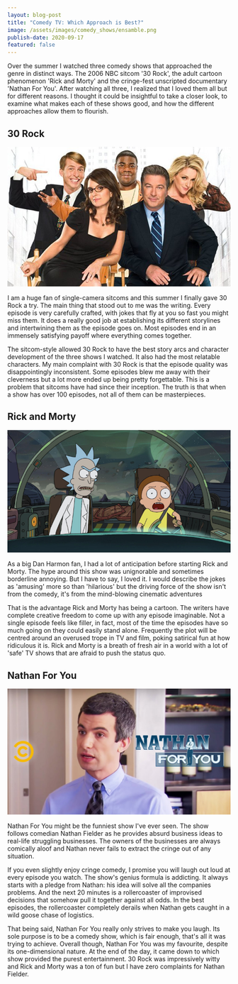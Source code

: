 ```yaml
---
layout: blog-post
title: "Comedy TV: Which Approach is Best?"
image: /assets/images/comedy_shows/ensamble.png
publish-date: 2020-09-17
featured: false
---
```


Over the summer I watched three comedy shows that approached the genre in distinct ways. The 2006 NBC sitcom '30 Rock', the adult cartoon phenomenon 'Rick and Morty' and the cringe-fest unscripted documentary 'Nathan For You'. After watching all three, I realized that I loved them all but for different reasons. I thought it could be insightful to take a closer look, to examine what makes each of these shows good, and how the different approaches allow them to flourish.

## 30 Rock

<img class="blog-image" src="/assets/images/comedy_shows/30rock.jpg" alt="30 Rock" />

I am a huge fan of single-camera sitcoms and this summer I finally gave 30 Rock a try. The main thing that stood out to me was the writing. Every episode is very carefully crafted, with jokes that fly at you so fast you might miss them. It does a really good job at establishing its different storylines and intertwining them as the episode goes on. Most episodes end in an immensely satisfying payoff where everything comes together.

The sitcom-style allowed 30 Rock to have the best story arcs and character development of the three shows I watched. It also had the most relatable characters. My main complaint with 30 Rock is that the episode quality was disappointingly inconsistent. Some episodes blew me away with their cleverness but a lot more ended up being pretty forgettable. This is a problem that sitcoms have had since their inception. The truth is that when a show has over 100 episodes, not all of them can be masterpieces.

## Rick and Morty 

<img class="blog-image" src="/assets/images/comedy_shows/rickandmorty.png" alt="Rick and Morty" />

As a big Dan Harmon fan, I had a lot of anticipation before starting Rick and Morty. The hype around this show was unignorable and sometimes borderline annoying. But I have to say, I loved it. I would describe the jokes as 'amusing' more so than 'hilarious' but the driving force of the show isn't from the comedy, it's from the mind-blowing cinematic adventures

That is the advantage Rick and Morty has being a cartoon. The writers have complete creative freedom to come up with any episode imaginable. Not a single episode feels like filler, in fact, most of the time the episodes have so much going on they could easily stand alone. Frequently the plot will be centred around an overused trope in TV and film, poking satirical fun at how ridiculous it is. Rick and Morty is a breath of fresh air in a world with a lot of 'safe' TV shows that are afraid to push the status quo.

## Nathan For You

<img class="blog-image" src="/assets/images/comedy_shows/nathanforyou.jpg" alt="Nathan For You" />

Nathan For You might be the funniest show I've ever seen. The show follows comedian Nathan Fielder as he provides absurd business ideas to real-life struggling businesses. The owners of the businesses are always comically aloof and Nathan never fails to extract the cringe out of any situation.

If you even slightly enjoy cringe comedy, I promise you will laugh out loud at every episode you watch. The show's genius formula is addicting. It always starts with a pledge from Nathan: his idea will solve all the companies problems. And the next 20 minutes is a rollercoaster of improvised decisions that somehow pull it together against all odds. In the best episodes, the rollercoaster completely derails when Nathan gets caught in a wild goose chase of logistics.

That being said, Nathan For You really only strives to make you laugh. Its sole purpose is to be a comedy show, which is fair enough, that's all it was trying to achieve. Overall though, Nathan For You was my favourite, despite its one-dimensional nature. At the end of the day, it came down to which show provided the purest entertainment. 30 Rock was impressively witty and Rick and Morty was a ton of fun but I have zero complaints for Nathan Fielder.